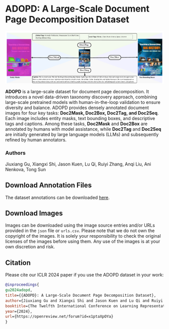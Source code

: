 # ADOPD: A Large-Scale Document Page Decomposition Dataset

![image](preview.png)

**ADOPD** is a large-scale dataset for document page decomposition. It introduces a novel data-driven taxonomy discovery approach, combining large-scale pretrained models with human-in-the-loop validation to ensure diversity and balance. ADOPD provides densely annotated document images for four key tasks: **Doc2Mask, Doc2Box, Doc2Tag, and Doc2Seq**. Each image includes entity masks, text bounding boxes, and descriptive tags and captions. Among these tasks, **Doc2Mask** and **Doc2Box** are annotated by humans with model assistance, while **Doc2Tag** and **Doc2Seq** are initially generated by large language models (LLMs) and subsequently refined by human annotators.

### Authors
Jiuxiang Gu, Xiangxi Shi, Jason Kuen, Lu Qi, Ruiyi Zhang, Anqi Liu, Ani Nenkova, Tong Sun

## Download Annotation Files
The dataset annotations can be downloaded [here](https://github.com/adobe-research/adopd2024/releases/tag/v1.0.0).

## Download Images
Images can be downloaded using the image source entries and/or URLs provided in the `json` file or `urls.csv`. Please note that we do not own the copyright of the images. It is solely your responsibility to check the original licenses of the images before using them. Any use of the images is at your own discretion and risk.

## Citation
Please cite our ICLR 2024 paper if you use the ADOPD dataset in your work:
```bibtex
@inproceedings{
gu2024adopd,
title={{ADOPD}: A Large-Scale Document Page Decomposition Dataset},
author={Jiuxiang Gu and Xiangxi Shi and Jason Kuen and Lu Qi and Ruiyi Zhang and Anqi Liu and Ani Nenkova and Tong Sun},
booktitle={The Twelfth International Conference on Learning Representations},
year={2024},
url={https://openreview.net/forum?id=x1ptaXpOYa}
}
```